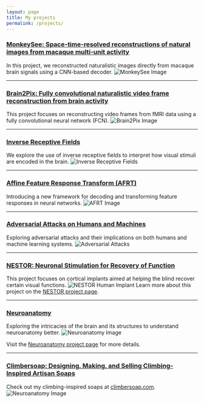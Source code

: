 ```yaml
---
layout: page
title: My projects
permalink: /projects/
---
```


### **[MonkeySee: Space-time-resolved reconstructions of natural images from macaque multi-unit activity](/projects/monkeysee/)**
In this project, we reconstructed naturalistic images directly from macaque brain signals using a CNN-based decoder.
![MonkeySee Image](../assets/img/project_monkeysee/monkeysee.png)

---

### **[Brain2Pix: Fully convolutional naturalistic video frame reconstruction from brain activity](/projects/brain2pix/)**
This project focuses on reconstructing video frames from fMRI data using a fully convolutional neural network (FCN).
![Brain2Pix Image](../assets/img/project_brain2pix/tardis.png)

---

### **[Inverse Receptive Fields](/projects/inverse_receptive_fields/)**
We explore the use of inverse receptive fields to interpret how visual stimuli are encoded in the brain.
![Inverse Receptive Fields](../assets/img/project_brain2pix/brain2pix.png)

---

### **[Affine Feature Response Transform (AFRT)](/projects/affine_feature_response_transform/)**
Introducing a new framework for decoding and transforming feature responses in neural networks.
![AFRT Image](../assets/img/project_AFRT/RF.png)

---

### **[Adversarial Attacks on Humans and Machines](/projects/adversarial_attacks/)**
Exploring adversarial attacks and their implications on both humans and machine learning systems.
![Adversarial Attacks](../assets/img/project_adversarial/adversarial_lady.png)

---

### **[NESTOR: Neuronal Stimulation for Recovery of Function](/projects/nestor/)**
This project focuses on cortical implants aimed at helping the blind recover certain visual functions.
![NESTOR Human Implant](../assets/img/project_nestor/human.png)
Learn more about this project on the [NESTOR project page](../_projects/NESTOR.md).

---

### **[Neuroanatomy](/projects/neuroanatomy/)**
Exploring the intricacies of the brain and its structures to understand neuroanatomy better.
![Neuroanatomy Image](../assets/img/project_anatomy/12.jpg)

Visit the [Neuroanatomy project page](../_projects/neuroanatomy.md) for more details.

---

### **[Climbersoap: Designing, Making, and Selling Climbing-Inspired Artisan Soaps](http://climbersoap.com)**
Check out my climbing-inspired soaps at [climbersoap.com](http://climbersoap.com).
![Neuroanatomy Image](../assets/img/project_climbersoap/climbersoap.png)

<!-- For more details, visit the [climbersoap project page](../_projects/soapbuilder.md). -->
